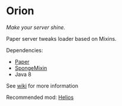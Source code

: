 # Orion

_Make your server shine._

Paper server tweaks loader based on Mixins.

Dependencies:
- [Paper](https://github.com/PaperMC/Paper)
- [SpongeMixin](https://github.com/SpongePowered/Mixin)
- Java 8

See [wiki](https://github.com/OrionMinecraft/Orion/wiki) for more information

Recommended mod: [Helios](https://github.com/OrionMinecraft/Helios)